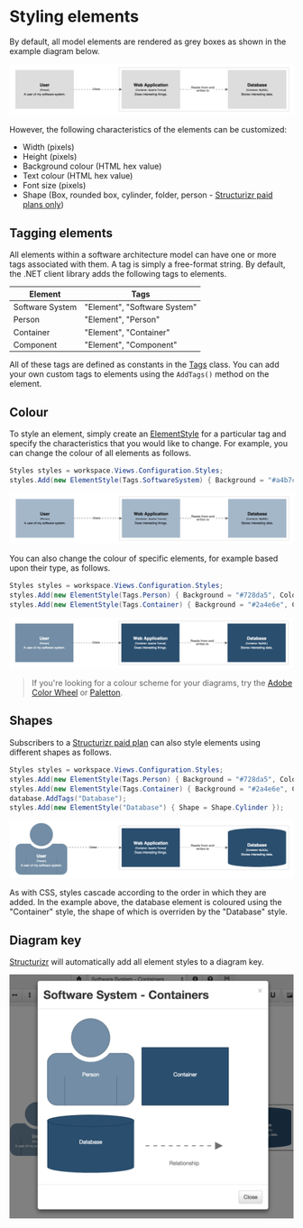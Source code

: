 # Styling elements

By default, all model elements are rendered as grey boxes as shown in the example diagram below.

![Default styling](images/styling-elements-1.png)

However, the following characteristics of the elements can be customized:

- Width (pixels)
- Height (pixels)
- Background colour (HTML hex value)
- Text colour (HTML hex value)
- Font size (pixels)
- Shape (Box, rounded box, cylinder, folder, person - [Structurizr paid plans only](https://structurizr.com/pricing))

## Tagging elements

All elements within a software architecture model can have one or more tags associated with them. A tag is simply a free-format string. By default, the .NET client library adds the following tags to elements.

Element | Tags
------- | ----
Software System | "Element", "Software System"
Person | "Element", "Person"
Container | "Element", "Container"
Component | "Element", "Component"

All of these tags are defined as constants in the [Tags](https://github.com/structurizr/dotnet/blob/master/Core/Model/Tags.cs) class. You can add your own custom tags to elements using the ```AddTags()``` method on the element.

## Colour

To style an element, simply create an [ElementStyle](https://github.com/structurizr/dotnet/blob/master/Core/View/ElementStyle.cs) for a particular tag and specify the characteristics that you would like to change. For example, you can change the colour of all elements as follows.

```c#
Styles styles = workspace.Views.Configuration.Styles;
styles.Add(new ElementStyle(Tags.SoftwareSystem) { Background = "#a4b7c9", Color = "#000000" });
```

![Colouring all elements](images/styling-elements-2.png)
 
You can also change the colour of specific elements, for example based upon their type, as follows.

```c#
Styles styles = workspace.Views.Configuration.Styles;
styles.Add(new ElementStyle(Tags.Person) { Background = "#728da5", Color = "#ffffff" });
styles.Add(new ElementStyle(Tags.Container) { Background = "#2a4e6e", Color = "#ffffff" });
```

![Colouring elements based upon type](images/styling-elements-3.png)

> If you're looking for a colour scheme for your diagrams, try the [Adobe Color Wheel](https://color.adobe.com/create/color-wheel/) or [Paletton](http://paletton.com).

## Shapes

Subscribers to a [Structurizr paid plan](https://structurizr.com/pricing) can also style elements using different shapes as follows.

```c#
Styles styles = workspace.Views.Configuration.Styles;
styles.Add(new ElementStyle(Tags.Person) { Background = "#728da5", Color = "#ffffff", Shape = Shape.Person });
styles.Add(new ElementStyle(Tags.Container) { Background = "#2a4e6e", Color = "#ffffff" });
database.AddTags("Database");
styles.Add(new ElementStyle("Database") { Shape = Shape.Cylinder });
```

![Adding some shapes](images/styling-elements-4.png)

As with CSS, styles cascade according to the order in which they are added. In the example above, the database element is coloured using the "Container" style, the shape of which is overriden by the "Database" style.

## Diagram key

[Structurizr](https://structurizr.com) will automatically add all element styles to a diagram key.

![The diagram key](images/styling-elements-5.png)